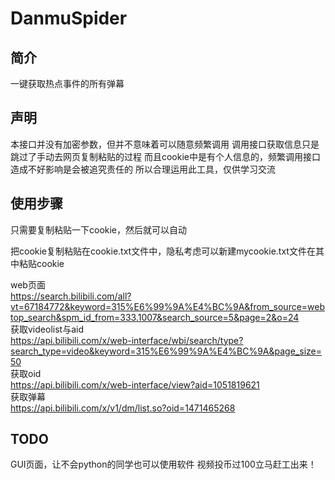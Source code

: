 # DanmuSpider
## 简介
一键获取热点事件的所有弹幕

## 声明
本接口并没有加密参数，但并不意味着可以随意频繁调用
调用接口获取信息只是跳过了手动去网页复制粘贴的过程
而且cookie中是有个人信息的，频繁调用接口造成不好影响是会被追究责任的
所以合理运用此工具，仅供学习交流

## 使用步骤
只需要复制粘贴一下cookie，然后就可以自动

把cookie复制粘贴在cookie.txt文件中，隐私考虑可以新建mycookie.txt文件在其中粘贴cookie

web页面
<br />
https://search.bilibili.com/all?vt=67184772&keyword=315%E6%99%9A%E4%BC%9A&from_source=webtop_search&spm_id_from=333.1007&search_source=5&page=2&o=24
<br />
获取videolist与aid
<br />
https://api.bilibili.com/x/web-interface/wbi/search/type?search_type=video&keyword=315%E6%99%9A%E4%BC%9A&page_size=50
<br />
获取oid
<br />
https://api.bilibili.com/x/web-interface/view?aid=1051819621
<br />
获取弹幕
<br />
https://api.bilibili.com/x/v1/dm/list.so?oid=1471465268


## TODO
GUI页面，让不会python的同学也可以使用软件
视频投币过100立马赶工出来！